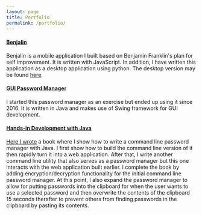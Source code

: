 ```yaml
---
layout: page
title: Portfolio
permalink: /portfolio/
---
```


#### [Benjalin](https://github.com/bibiki/benjalin)

Benjalin is a mobile application I built based on Benjamin Franklin's plan for self improvement. It is written with JavaScript.
In addition, I have written this application as a desktop application using python. The desktop version may be found [here](https://github.com/bibiki/benjalin_py).

#### [GUI Password Manager](https://github.com/bibiki/benjalin-pm)

I started this password manager as an exercise but ended up using it since 2016. It is written in Java and makes use of Swing framework for GUI development.

#### [Hands-in Development with Java](https://github.com/bibiki/benjalin-pm)

[Here I wrote](https://benjalin.gumroad.com/l/fapnd) a book where I show how to write a command line password manager with Java. I first show how to build the command line version of it then rapidly turn it into a web application. After that, I write another command line utility that also serves as a password manager but this one interacts with the web application built earlier. I complete the book by adding encryption/decryption functionality for the initial command line password manager. At this point, I also expand the password manager to allow for putting passwords into the clipboard for when the user wants to use a selected password and then overwrite the contents of the clipboard 15 seconds therafter to prevent others from finding passwords in the clipboard by pasting its contents.
